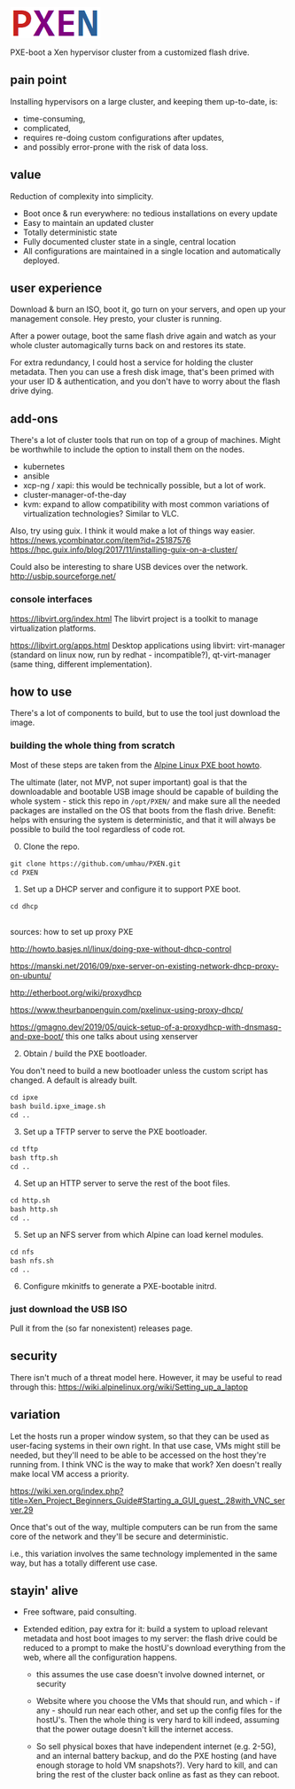 ![alt text](https://github.com/umhau/pxen/blob/main/PXEN.png?raw=true)

PXE-boot a Xen hypervisor cluster from a customized flash drive.

## pain point

Installing hypervisors on a large cluster, and keeping them up-to-date, is:

- time-consuming, 
- complicated, 
- requires re-doing custom configurations after updates,  
- and possibly error-prone with the risk of data loss.

## value

Reduction of complexity into simplicity.

- Boot once & run everywhere: no tedious installations on every update
- Easy to maintain an updated cluster
- Totally deterministic state
- Fully documented cluster state in a single, central location
- All configurations are maintained in a single location and automatically deployed.

## user experience

Download & burn an ISO, boot it, go turn on your servers, and open up your management console. Hey presto, your cluster is running. 

After a power outage, boot the same flash drive again and watch as your whole cluster automagically turns back on and restores its state.

For extra redundancy, I could host a service for holding the cluster metadata. Then you can use a fresh disk image, that's been primed with your user ID & authentication, and you don't have to worry about the flash drive dying. 

## add-ons

There's a lot of cluster tools that run on top of a group of machines. Might be worthwhile to include the option to install them on the nodes.

- kubernetes
- ansible
- xcp-ng / xapi: this would be technically possible, but a lot of work.
- cluster-manager-of-the-day
- kvm: expand to allow compatibility with most common variations of virtualization technologies? Similar to VLC.

Also, try using guix. I think it would make a lot of things way easier. https://news.ycombinator.com/item?id=25187576 https://hpc.guix.info/blog/2017/11/installing-guix-on-a-cluster/

Could also be interesting to share USB devices over the network. http://usbip.sourceforge.net/

### console interfaces

https://libvirt.org/index.html  The libvirt project is a toolkit to manage virtualization platforms. 

https://libvirt.org/apps.html Desktop applications using libvirt: virt-manager (standard on linux now, run by redhat - incompatible?), qt-virt-manager (same thing, different implementation).

## how to use

There's a lot of components to build, but to use the tool just download the image.

### building the whole thing from scratch

Most of these steps are taken from the [Alpine Linux PXE boot howto](https://wiki.alpinelinux.org/wiki/PXE_boot). 

The ultimate (later, not MVP, not super important) goal is that the downloadable and bootable USB image should be capable of building the whole system - stick this repo in `/opt/PXEN/` and make sure all the needed packages are installed on the OS that boots from the flash drive.  Benefit: helps with ensuring the system is deterministic, and that it will always be possible to build the tool regardless of code rot.

0. Clone the repo.

```
git clone https://github.com/umhau/PXEN.git
cd PXEN
```

1. Set up a DHCP server and configure it to support PXE boot.

```
cd dhcp


```

sources: how to set up proxy PXE

http://howto.basjes.nl/linux/doing-pxe-without-dhcp-control

https://manski.net/2016/09/pxe-server-on-existing-network-dhcp-proxy-on-ubuntu/

http://etherboot.org/wiki/proxydhcp

https://www.theurbanpenguin.com/pxelinux-using-proxy-dhcp/

https://gmagno.dev/2019/05/quick-setup-of-a-proxydhcp-with-dnsmasq-and-pxe-boot/
this one talks about using xenserver


2. Obtain / build the PXE bootloader.  

You don't need to build a new bootloader unless the custom script has changed. A default is already built.

```
cd ipxe
bash build.ipxe_image.sh
cd ..
```

3. Set up a TFTP server to serve the PXE bootloader.

```
cd tftp
bash tftp.sh
cd ..
```

4. Set up an HTTP server to serve the rest of the boot files.

```
cd http.sh
bash http.sh
cd ..
```

5. Set up an NFS server from which Alpine can load kernel modules.

```
cd nfs
bash nfs.sh
cd ..
```

6. Configure mkinitfs to generate a PXE-bootable initrd.



### just download the USB ISO

Pull it from the (so far nonexistent) releases page.

## security

There isn't much of a threat model here. However, it may be useful to read through this: https://wiki.alpinelinux.org/wiki/Setting_up_a_laptop

## variation

Let the hosts run a proper window system, so that they can be used as user-facing systems in their own right. In that use case, VMs might still be needed, but they'll need to be able to be accessed on the host they're running from. I think VNC is the way to make that work? Xen doesn't really make local VM access a priority.

https://wiki.xen.org/index.php?title=Xen_Project_Beginners_Guide#Starting_a_GUI_guest_.28with_VNC_server.29

Once that's out of the way, multiple computers can be run from the same core of the network and they'll be secure and deterministic.

i.e., this variation involves the same technology implemented in the same way, but has a totally different use case. 

## stayin' alive

- Free software, paid consulting.

- Extended edition, pay extra for it: build a system to upload relevant metadata and host boot images to my server: the flash drive could be reduced to a prompt to make the hostU's download everything from the web, where all the configuration happens.

  - this assumes the use case doesn't involve downed internet, or security

  - Website where you choose the VMs that should run, and which - if any - should run near each other, and set up the config files for the hostU's. Then the whole thing is very hard to kill indeed, assuming that the power outage doesn't kill the internet access.

  - So sell physical boxes that have independent internet (e.g. 2-5G), and an internal battery backup, and do the PXE hosting (and have enough storage to hold VM snapshots?). Very hard to kill, and can bring the rest of the cluster back online as fast as they can reboot.
